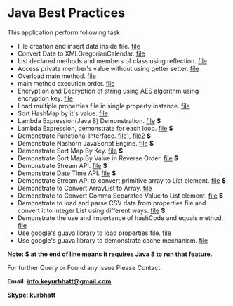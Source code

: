 # Java Best Practices

This application perform following task:
  - File creation and insert data inside file.  [file](src/main/java/org/kur/practice/practice/FilePractice.java)
  - Convert Date to XMLGregorianCalendar. [file](src/main/java/org/kur/practice/practice/Practice.java)
  - List declared methods and members of class using reflection. [file](src/main/java/org/kur/practice/reflection/ListFieldsAndMethods.java)
  - Access private member's value without using getter setter. [file](src/main/java/org/kur/practice/reflection/PrivateMemberValueWithoutGetterSetter.java)
  - Overload main method. [file](src/main/java/org/kur/practice/tricky/OverLoadMainMethod.java)
  - main method execution order. [file](src/main/java/org/kur/practice/tricky/PSVMExecutionOrder.java)
  - Encryption and Decryption of string using AES algorithm using encryption key. [file](src/main/java/org/kur/practice/algorithms/AES.java)
  - Load multiple properties file in single property instance. [file](src/main/java/org/kur/practice/property_loader/MultiplePropertyLoader.java)
  - Sort HashMap by it's value. [file](src/main/java/org/kur/practice/collections/SortMapByValue.java)
  - Lambda Expression(Java 8) Demonstration. [file](src/main/java/org/kur/practice/java8/LambdaExp1.java) **$**
  - Lambda Expression, demonstrate for each loop. [file](src/main/java/org/kur/practice/java8/LambdaExp2.java) **$**
  - Demonstrate Functional Interface. [file1](src/main/java/org/kur/practice/java8/FunctionInterfaceDemonstration.java), [file2](src/main/java/org/kur/practice/java8/LambdaExp2.java) **$**
  - Demonstrate Nashorn JavaScript Engine. [file](src/main/java/org/kur/practice/java8/NasHorn.java) **$**
  - Demonstrate Sort Map By Key. [file](src/main/java/org/kur/practice/java8/MapSortByKey.java) **$**
  - Demonstrate Sort Map By Value in Reverse Order. [file](src/main/java/org/kur/practice/java8/MapSortByValue.java) **$**
  - Demonstrate Stream API. [file](src/main/java/org/kur/practice/java8/StreamExp.java) **$**
  - Demonstrate Date Time API. [file](src/main/java/org/kur/practice/java8/TimeAPI.java) **$**
  - Demonstrate Stream API to convert primitive array to List element. [file](src/main/java/org/kur/practice/java8/ArrayToList.java) **$**
  - Demonstrate to Convert ArrayList to Array. [file](src/main/java/org/kur/practice/collections/ArrayListToArray.java)
  - Demonstrate to Convert Comma Separated Value to List element. [file](src/main/java/org/kur/practice/collections/CommaSeparatedStringToList.java) **$**
  - Demonstrate to load and parse CSV data from properties file and convert it to Integer List using different ways. [file](src/main/java/org/kur/practice/property_loader/PropertyLoaderForCSV.java) **$**
  - Demonstrate the use and importance of hashCode and equals method. [file](src/main/java/org/kur/practice/collections/HashCodeEqualsInCollection.java)
  - Use google's guava library to load properties file. [file](src/main/java/org/kur/practice/guava/LoadProperties.java)
  - Use google's guava library to demonstrate cache mechanism. [file](src/main/java/org/kur/practice/guava/CacheUtility.java)

**Note: $ at the end of line means it requires Java 8 to run that feature.**

For further Query or Found any Issue Please Contact:

**Email: info.keyurbhatt@gmail.com**

**Skype: kurbhatt**

